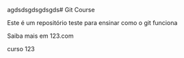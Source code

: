 agdsdsgdsgdsgds# Git Course

Este é um repositório teste para ensinar como o git funciona

Saiba mais em 123.com

curso 123
